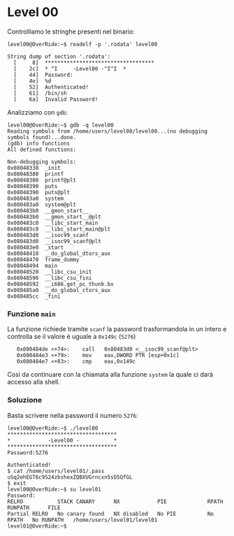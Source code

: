 # Level 00
Controlliamo le stringhe presenti nel binario:
```
level00@OverRide:~$ readelf -p '.rodata' level00

String dump of section '.rodata':
  [     8]  ***********************************
  [    2c]  * ^I     -Level00 -^I^I  *
  [    44]  Password:
  [    4e]  %d
  [    52]  Authenticated!
  [    61]  /bin/sh
  [    6a]  Invalid Password!
```
Analizziamo con `gdb`:
```
level00@OverRide:~$ gdb -q level00
Reading symbols from /home/users/level00/level00...(no debugging symbols found)...done.
(gdb) info functions
All defined functions:

Non-debugging symbols:
0x08048338  _init
0x08048380  printf
0x08048380  printf@plt
0x08048390  puts
0x08048390  puts@plt
0x080483a0  system
0x080483a0  system@plt
0x080483b0  __gmon_start__
0x080483b0  __gmon_start__@plt
0x080483c0  __libc_start_main
0x080483c0  __libc_start_main@plt
0x080483d0  __isoc99_scanf
0x080483d0  __isoc99_scanf@plt
0x080483e0  _start
0x08048410  __do_global_dtors_aux
0x08048470  frame_dummy
0x08048494  main
0x08048520  __libc_csu_init
0x08048590  __libc_csu_fini
0x08048592  __i686.get_pc_thunk.bx
0x080485a0  __do_global_ctors_aux
0x080485cc  _fini
```
### Funzione `main`
La funzione richiede tramite `scanf` la password trasformandola in un intero
e controlla se il valore è uguale a `0x149c` (`5276`)
```
   0x080484de <+74>:    call   0x80483d0 <__isoc99_scanf@plt>
   0x080484e3 <+79>:    mov    eax,DWORD PTR [esp+0x1c]
   0x080484e7 <+83>:    cmp    eax,0x149c
```
Così da continuare con la chiamata alla funzione `system` la quale ci darà accesso
alla shell.

### Soluzione
Basta scrivere nella password il numero `5276`:
```
level00@OverRide:~$ ./level00
***********************************
*            -Level00 -           *
***********************************
Password:5276

Authenticated!
$ cat /home/users/level01/.pass
uSq2ehEGT6c9S24zbshexZQBXUGrncxn5sD5QfGL
$ exit
level00@OverRide:~$ su level01
Password:
RELRO           STACK CANARY      NX            PIE             RPATH      RUNPATH      FILE
Partial RELRO   No canary found   NX disabled   No PIE          No RPATH   No RUNPATH   /home/users/level01/level01
level01@OverRide:~$
```